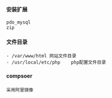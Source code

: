 #### 安装扩展
	pdo_mysql
	zip


#### 文件目录
	- /var/www/html	网站文件目录
	- /usr/local/etc/php	php配置文件目录

#### compsoer
	采用阿里镜像

